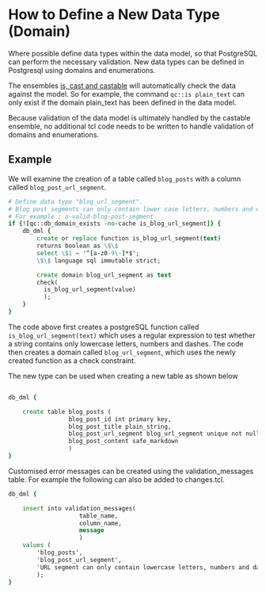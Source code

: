 How to Define a New Data Type (Domain)
================================

Where possible define data types within the data model, so that PostgreSQL can perform the necessary validation.
New data types can be defined in Postgresql using domains and enumerations.

The ensembles [is, cast and castable](https://github.com/qcode-software/qcode-tcl/blob/master/doc/data-types.md) will automatically
check the data against the model.
So for example, the command ``` qc::is plain_text ``` can only exist if the domain plain_text has been defined in the data model. 

Because validation of the data model is ultimately handled by the castable ensemble, no additional tcl code needs to be written to 
handle validation of domains and enumerations.  

Example
------------

We will examine the creation of a table called `blog_posts` with a column called `blog_post_url_segment`.


```tcl 
# Define data type "blog_url_segment".
# Blog post segments can only contain lower case letters, numbers and dash.
# For example : a-valid-blog-post-segment
if {![qc::db_domain_exists -no-cache is_blog_url_segment]} {
	db_dml {
	    create or replace function is_blog_url_segment(text)
	    returns boolean as \$\$
	    select \$1 ~ '^[a-z0-9\-]*$';
	    \$\$ language sql immutable strict;

	    create domain blog_url_segment as text
	    check(
		  is_blog_url_segment(value)
		  );
	}
}  

```

The code above first creates a postgreSQL function called `is_blog_url_segment(text)` which uses a regular expression to test 
whether a string contains only lowercase letters, numbers and dashes.
The code then creates a domain called `blog_url_segment`, which uses the newly created function as a check constraint. 

The new type can be used when creating a new table as shown below

```tcl

db_dml {

	create table blog_posts (
				 blog_post_id int primary key,
				 blog_post_title plain_string,
				 blog_post_url_segment blog_url_segment unique not null,
				 blog_post_content safe_markdown
				 )
}
```

Customised error messages can be created using the validation_messages table. 
For example the following can also be added to changes.tcl.

```tcl
db_dml {

	insert into validation_messages(
					table_name, 
					column_name, 
					message
					)
	values (
		'blog_posts', 
		'blog_post_url_segment', 
		'URL segment can only contain lowercase letters, numbers and dashes.'
		); 
}
```
